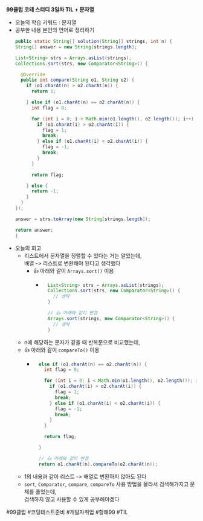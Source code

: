 <b>99클럽 코테 스터디 3일차 TIL + 문자열</b>

- 오늘의 학습 키워드 : 문자열
- 공부한 내용 본인의 언어로 정리하기
    ```java
  public static String[] solution(String[] strings, int n) {
    String[] answer = new String[strings.length];

    List<String> strs = Arrays.asList(strings);
    Collections.sort(strs, new Comparator<String>() {

      @Override
      public int compare(String o1, String o2) {
        if (o1.charAt(n) > o2.charAt(n)) {
          return 1;

        } else if (o1.charAt(n) == o2.charAt(n)) {
          int flag = 0;

          for (int i = 0; i < Math.min(o1.length(), o2.length()); i++) {
            if (o1.charAt(i) > o2.charAt(i)) {
              flag = 1;
              break;
            } else if (o1.charAt(i) < o2.charAt(i)) {
              flag = -1;
              break;
            }
          }

          return flag;

        } else {
          return -1;
        }
      }
    });

    answer = strs.toArray(new String[strings.length]);
    
    return answer;
  }
    ```
- 오늘의 회고
  - 리스트에서 문자열을 정렬할 수 있다는 거는 알았는데,<br>배열 -> 리스트로 변환해야 된다고 생각했다
    - 👍 아래와 같이 `Arrays.sort()` 이용
      - ```java
          List<String> strs = Arrays.asList(strings);
          Collections.sort(strs, new Comparator<String>() {
            // 생략
          }

          // 👍 아래와 같이 변경
          Arrays.sort(strings, new Comparator<String>() {
            // 생략
          }
        ```
  -  n에 해당하는 문자가 같을 때 반복문으로 비교했는데,
    - 👍 아래와 같이 `compareTo()` 이용
      - ```java
          else if (o1.charAt(n) == o2.charAt(n)) {
            int flag = 0;

            for (int i = 0; i < Math.min(o1.length(), o2.length()); i++) {
              if (o1.charAt(i) > o2.charAt(i)) {
                flag = 1;
                break;
              } else if (o1.charAt(i) < o2.charAt(i)) {
                flag = -1;
                break;
              }
            }

            return flag;

          }

          // 👍 아래와 같이 변경
          return o1.charAt(n).compareTo(o2.charAt(n));
        ```
  - 1의 내용과 같이 리스트 -> 배열로 변환하지 않아도 된다
  - `sort`, `Comparator`, `compare`, `compareTo` 사용 방법을 몰라서 검색해가지고 문제를 풀었는데,<br>검색하지 않고 사용할 수 있게 공부해야겠다

#99클럽 #코딩테스트준비 #개발자취업 #항해99 #TIL
